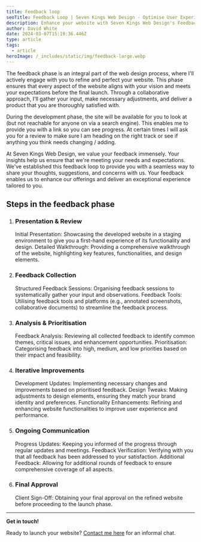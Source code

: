 ```yaml
---
title: Feedback loop
seoTitle: Feedback Loop | Seven Kings Web Design - Optimise User Experience & Website Performance
description: Enhance your website with Seven Kings Web Design's Feedback Loop service, ensuring continuous improvement and optimal user experience.
author: David White
date: 2024-03-07T15:19:36.446Z
type: article
tags:
  - article
heroImage: /_includes/static/img/feedback-large.webp
---
```

The feedback phase is an integral part of the web design process, where I'll actively engage with you to refine and perfect your website. This phase ensures that every aspect of the website aligns with your vision and meets your expectations before the final launch. Through a collaborative approach, I'll gather your input, make necessary adjustments, and deliver a product that you are thoroughly satisfied with.

During the development phase, the site will be available for you to look at (but not reachable for anyone on via a search engine). This enables me to provide you with a link so you can see progress.  At certain times I will ask you for a review to make sure I am heading on the right track or see if anything you think needs changing / adding.

At Seven Kings Web Design, we value your feedback immensely. Your insights help us ensure that we're meeting your needs and expectations. We've established this feedback loop to provide you with a seamless way to share your thoughts, suggestions, and concerns with us. Your feedback enables us to enhance our offerings and deliver an exceptional experience tailored to you.

## **Steps in the feedback phase**

1. ### Presentation & Review

   Initial Presentation: Showcasing the developed website in a staging environment to give you a first-hand experience of its functionality and design.
   Detailed Walkthrough: Providing a comprehensive walkthrough of the website, highlighting key features, functionalities, and design elements.
2. ### Feedback Collection

   Structured Feedback Sessions: Organising feedback sessions to systematically gather your input and observations.
   Feedback Tools: Utilising feedback tools and platforms (e.g., annotated screenshots, collaborative documents) to streamline the feedback process.
3. ### Analysis & Prioritisation

   Feedback Analysis: Reviewing all collected feedback to identify common themes, critical issues, and enhancement opportunities.
   Prioritisation: Categorising feedback into high, medium, and low priorities based on their impact and feasibility.
4. ### Iterative Improvements

   Development Updates: Implementing necessary changes and improvements based on prioritised feedback.
   Design Tweaks: Making adjustments to design elements, ensuring they match your brand identity and preferences.
   Functionality Enhancements: Refining and enhancing website functionalities to improve user experience and performance.
5. ### Ongoing Communication

   Progress Updates: Keeping you informed of the progress through regular updates and meetings.
   Feedback Verification: Verifying with you that all feedback has been addressed to your satisfaction.
   Additional Feedback: Allowing for additional rounds of feedback to ensure comprehensive coverage of all aspects.
6. ### Final Approval

   Client Sign-Off: Obtaining your final approval on the refined website before proceeding to the launch phase.

- - -

**Get in touch!**

Ready to launch your website? [Contact me here](/about/) for an informal chat.
